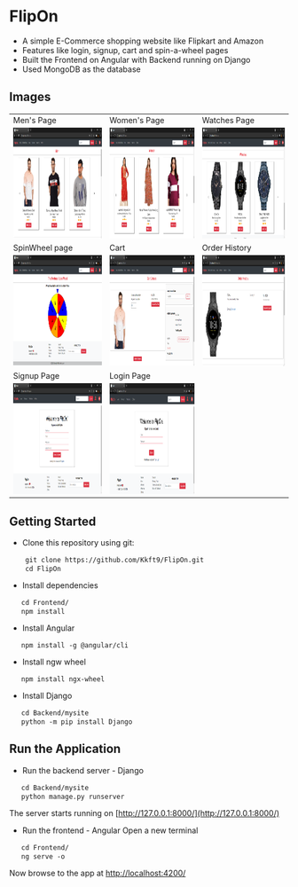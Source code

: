 # FlipOn #
* A simple E-Commerce shopping website like Flipkart and Amazon
* Features like login, signup, cart and spin-a-wheel pages
* Built the Frontend on Angular with Backend running on Django
* Used MongoDB as the database


## Images ## 
<table>
  <tr>
    <td>Men's Page</td>  
    <td>Women's Page</td>
    <td>Watches Page</td>
  </tr>
  <tr>
    <td><img src="https://github.com/Kkft9/FlipOn/blob/master/images/FlipOn_men.png" width="500" height="200" /></td>  
    <td><img src="https://github.com/Kkft9/FlipOn/blob/master/images/FlipOn_women.png" width="500" height="200" /></td>
    <td><img src="https://github.com/Kkft9/FlipOn/blob/master/images/FlipOn_watches.png" width="500" height="200" /></td>
  </tr>
  <tr>
    <td>SpinWheel page</td>  
    <td>Cart</td>
    <td>Order History</td>
  </tr>
  <tr>
    <td><img src="https://github.com/Kkft9/FlipOn/blob/master/images/FlipOn_wheel.png" width="500" height="200" /></td>  
    <td><img src="https://github.com/Kkft9/FlipOn/blob/master/images/FlipOn_cart.png" width="500" height="200" /></td>
    <td><img src="https://github.com/Kkft9/FlipOn/blob/master/images/FlipOn_history.png" width="500" height="200" /></td>
  </tr>
  <tr>
    <td>Signup Page</td>  
    <td>Login Page</td>
  </tr>
  <tr>
    <td><img src="https://github.com/Kkft9/FlipOn/blob/master/images/FlipOn_signup.png" width="500" height="200" /></td>  
    <td><img src="https://github.com/Kkft9/FlipOn/blob/master/images/FlipOn_login.png" width="500" height="200" /></td>
  </tr>
 </table>
 
 
 ## Getting Started ##
 * Clone this repository using git:
```
    git clone https://github.com/Kkft9/FlipOn.git
    cd FlipOn
  ```
 
 * Install dependencies
 ``` 
    cd Frontend/
    npm install
 ```
 
 * Install Angular
 ```
    npm install -g @angular/cli
 ```
 
  * Install ngw wheel
 ```
    npm install ngx-wheel
 ```
 
 * Install Django
 ```
    cd Backend/mysite
    python -m pip install Django
 ```
 
 
 ## Run the Application ##
 * Run the backend server - Django
 ```
    cd Backend/mysite
    python manage.py runserver
 ```
 The server starts running on [http://127.0.0.1:8000/](http://127.0.0.1:8000/)
 
 * Run the frontend - Angular
    Open a new terminal
 ```
    cd Frontend/
    ng serve -o
  ```
 
 Now browse to the app at [http://localhost:4200/](http://localhost:4200/)
